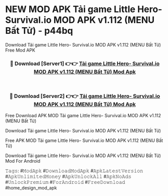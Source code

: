 # NEW MOD APK Tải game Little Hero- Survival.io MOD APK v1.112 (MENU Bất Tử) - p44bq
Download Tải game Little Hero- Survival.io MOD APK v1.112 (MENU Bất Tử) Free Mod APK

<div align="center">
<h3>🔴 Download [Server1] 👉👉 <a href="https://apk-comot.site?title=Tải_game_Little_Hero-_Survival.io_MOD_APK_v1.112_(MENU_Bất_Tử)">Tải game Little Hero- Survival.io MOD APK v1.112 (MENU Bất Tử) Mod Apk</a></h3><br>

<h3>🔴 Download [Server2] 👉👉 <a href="https://apk-comot.site?title=Tải_game_Little_Hero-_Survival.io_MOD_APK_v1.112_(MENU_Bất_Tử)">Tải game Little Hero- Survival.io MOD APK v1.112 (MENU Bất Tử) Mod Apk</a></h3>
</div>


Free Download APK MOD Tải game Little Hero- Survival.io MOD APK v1.112 (MENU Bất Tử)

Download Tải game Little Hero- Survival.io MOD APK v1.112 (MENU Bất Tử) 

Free APK MOD Tải game Little Hero- Survival.io MOD APK v1.112 (MENU Bất Tử) 

Download Tải game Little Hero- Survival.io MOD APK v1.112 (MENU Bất Tử) Mod For Android

𝚃𝚊𝚐𝚜: #𝙼𝚘𝚍𝙰𝚙𝚔 #𝙳𝚘𝚠𝚗𝚕𝚘𝚊𝚍𝙼𝚘𝚍𝙰𝚙𝚔 #𝙰𝚙𝚔𝙻𝚊𝚝𝚎𝚜𝚝𝚅𝚎𝚛𝚜𝚒𝚘𝚗 #𝙰𝚙𝚔𝚄𝚗𝚕𝚒𝚖𝚒𝚝𝚎𝚍𝙼𝚘𝚗𝚎𝚢 #𝙰𝚙𝚔𝚄𝚗𝚕𝚘𝚌𝚔𝙰𝚕𝚕 #𝙰𝚙𝚔𝙽𝚘𝙰𝚍𝚜 #𝚄𝚗𝚕𝚘𝚌𝚔𝙿𝚛𝚎𝚖𝚒𝚞𝚖 #𝙵𝚘𝚛𝙰𝚗𝚍𝚛𝚘𝚒𝚍 #𝙵𝚛𝚎𝚎𝙳𝚘𝚠𝚗𝚕𝚘𝚊𝚍 #home_design_mod_apk